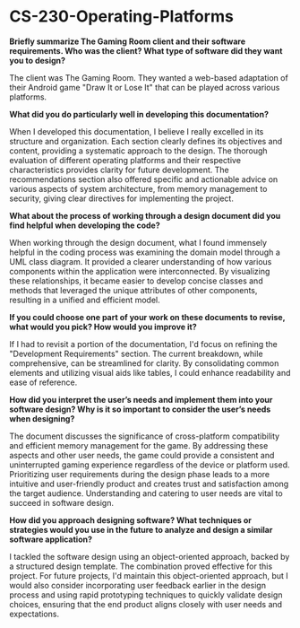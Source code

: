 # CS-230-Operating-Platforms

**Briefly summarize The Gaming Room client and their software requirements. Who was the client? What type of software did they want you to design?**

The client was The Gaming Room. They wanted a web-based adaptation of their Android game "Draw It or Lose It" that can be played across various platforms.

**What did you do particularly well in developing this documentation?**


When I developed this documentation, I believe I really excelled in its structure and organization. Each section clearly defines its objectives and content, providing a systematic approach to the design. The thorough evaluation of different operating platforms and their respective characteristics provides clarity for future development. The recommendations section also offered specific and actionable advice on various aspects of system architecture, from memory management to security, giving clear directives for implementing the project.

**What about the process of working through a design document did you find helpful when developing the code?**

When working through the design document, what I found immensely helpful in the coding process was examining the domain model through a UML class diagram. It provided a clearer understanding of how various components within the application were interconnected. By visualizing these relationships, it became easier to develop concise classes and methods that leveraged the unique attributes of other components, resulting in a unified and efficient model.

**If you could choose one part of your work on these documents to revise, what would you pick? How would you improve it?**


If I had to revisit a portion of the documentation, I'd focus on refining the "Development Requirements" section. The current breakdown, while comprehensive, can be streamlined for clarity. By consolidating common elements and utilizing visual aids like tables, I could enhance readability and ease of reference.

**How did you interpret the user’s needs and implement them into your software design? Why is it so important to consider the user’s needs when designing?**

The document discusses the significance of cross-platform compatibility and efficient memory management for the game. By addressing these aspects and other user needs, the game could provide a consistent and uninterrupted gaming experience regardless of the device or platform used. Prioritizing user requirements during the design phase leads to a more intuitive and user-friendly product and creates trust and satisfaction among the target audience. Understanding and catering to user needs are vital to succeed in software design.

**How did you approach designing software? What techniques or strategies would you use in the future to analyze and design a similar software application?**

I tackled the software design using an object-oriented approach, backed by a structured design template. The combination proved effective for this project.  For future projects, I'd maintain this object-oriented approach, but I would also consider incorporating user feedback earlier in the design process and using rapid prototyping techniques to quickly validate design choices, ensuring that the end product aligns closely with user needs and expectations.
